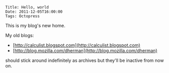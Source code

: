     Title: Hello, world
    Date: 2011-12-05T16:00:00
    Tags: Octopress

This is my blog's new home.

My old blogs:

* [http://calculist.blogspot.com](http://calculist.blogspot.com)
* [http://blog.mozilla.com/dherman](http://blog.mozilla.com/dherman)

should stick around indefinitely as archives but they'll be inactive from now on.

